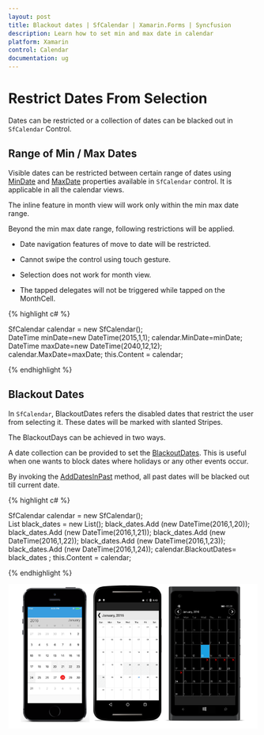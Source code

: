 ```yaml
---
layout: post
title: Blackout dates | SfCalendar | Xamarin.Forms | Syncfusion
description: Learn how to set min and max date in calendar
platform: Xamarin
control: Calendar
documentation: ug
---
```


# Restrict Dates From Selection

Dates can be restricted or a collection of dates can be blacked out in `SfCalendar` Control.

## Range of Min / Max Dates

Visible dates can be restricted between certain range of dates using [MinDate](https://help.syncfusion.com/cr/xamarin/Syncfusion.SfCalendar.XForms~Syncfusion.SfCalendar.XForms.SfCalendar~MinDate.html) and [MaxDate](https://help.syncfusion.com/cr/xamarin/Syncfusion.SfCalendar.XForms~Syncfusion.SfCalendar.XForms.SfCalendar~MaxDate.html) properties available in `SfCalendar` control. It is applicable in all the calendar views.

The inline feature in month view will work only within the min max date range.

Beyond the min max date range, following restrictions will be applied.

* Date navigation features of move to date will be restricted.

* Cannot swipe the control using touch gesture.

* Selection does not work for month view.

* The tapped delegates will not be triggered while tapped on the MonthCell.
    

{% highlight c# %}
	
SfCalendar calendar = new SfCalendar();    
DateTime minDate=new DateTime(2015,1,1);
calendar.MinDate=minDate;
DateTime maxDate=new DateTime(2040,12,12);
calendar.MaxDate=maxDate;
this.Content = calendar;
	
{% endhighlight %}

## Blackout Dates

In `SfCalendar`, BlackoutDates refers the disabled dates that restrict the user from selecting it. These dates will be marked with slanted Stripes.

The BlackoutDays can be achieved in two ways.

A date collection can be provided to set the [BlackoutDates](https://help.syncfusion.com/cr/xamarin/Syncfusion.SfCalendar.XForms~Syncfusion.SfCalendar.XForms.SfCalendar~BlackoutDates.html). This is useful when one wants to block dates where holidays or any other events occur.

By invoking the [AddDatesInPast](https://help.syncfusion.com/cr/xamarin/Syncfusion.SfCalendar.XForms~Syncfusion.SfCalendar.XForms.SfCalendar~AddDatesInPast.html) method, all past dates will be blacked out till current date.

{% highlight c# %}
	
SfCalendar calendar = new SfCalendar();        
List<DateTime> black_dates = new List<DateTime>();
black_dates.Add (new DateTime(2016,1,20));
black_dates.Add (new DateTime(2016,1,21));
black_dates.Add (new DateTime(2016,1,22));
black_dates.Add (new DateTime(2016,1,23));
black_dates.Add (new DateTime(2016,1,24));
calendar.BlackoutDates= black_dates ;
this.Content = calendar;
	
{%  endhighlight %}
	
![BlackoutDate support in Xamarin.Forms Calendar](images/xamarin.forms-calendar-Blackout.png)